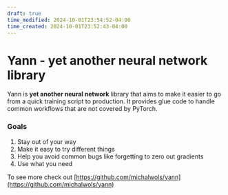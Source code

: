 ```yaml
---
draft: true
time_modified: 2024-10-01T23:54:52-04:00
time_created: 2024-10-01T23:52:43-04:00
---
```


# Yann - yet another neural network library

Yann is **yet another neural network** library that aims to make it easier to go from a quick training script to production. It provides glue code to handle common workflows that are not covered by PyTorch. 


### Goals

1. Stay out of your way
2. Make it easy to try different things
3. Help you avoid common bugs like forgetting to zero out gradients
4. Use what you need


To see more check out [https://github.com/michalwols/yann](https://github.com/michalwols/yann)

[//]: # ()
[//]: # (## Hyperparameters)

[//]: # ()
[//]: # (## Models)

[//]: # ()
[//]: # ()
[//]: # (#### Shape Inference)

[//]: # ()
[//]: # ()
[//]: # (#### Model Slicing With Stack)

[//]: # ()
[//]: # ()
[//]: # (#### Latest Modules)

[//]: # ()
[//]: # (## Training)

[//]: # ()
[//]: # (```python)

[//]: # (from yann.train import Trainer)

[//]: # ()
[//]: # (train = yann.Trainer&#40;&#41;)

[//]: # ()
[//]: # (```)

[//]: # ()
[//]: # (#### Checkpointing)

[//]: # ()
[//]: # ()
[//]: # (#### Logging)

[//]: # ()
[//]: # ()
[//]: # (#### Callbacks)

[//]: # ()
[//]: # ()
[//]: # (#### Distributed Training)

[//]: # ()
[//]: # (## Evaluation)

[//]: # ()
[//]: # (## Inference)

[//]: # ()
[//]: # (## Testing)

[//]: # ()
[//]: # ()
[//]: # (## Deployment)

[//]: # ()
[//]: # ()
[//]: # (#### Exporting)

[//]: # ()
[//]: # ()
[//]: # (#### Serving)

[//]: # ()
[//]: # ()
[//]: # (## Data)

[//]: # ()
[//]: # (#### Classes and Encoding)

[//]: # ()
[//]: # (#### Saving and Loading)

[//]: # ()
[//]: # ()
[//]: # (#### Indexing)

[//]: # ()
[//]: # ()
[//]: # (## Jupyter Integration)

[//]: # ()
[//]: # (## Utilities)

[//]: # ()
[//]: # ()
[//]: # (#### Registry)

[//]: # ()
[//]: # ()
[//]: # (#### 3rd Party Integrations)